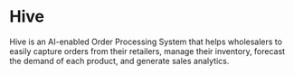 # Hive

Hive is an AI-enabled Order Processing System that helps wholesalers to easily capture orders from their retailers, manage their inventory, forecast the demand of each product, and generate sales analytics.



